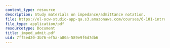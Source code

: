 ```yaml
---
content_type: resource
description: Study materials on impedance/admittance notation.
file: https://ol-ocw-studio-app-qa.s3.amazonaws.com/courses/6-101-introductory-analog-electronics-laboratory-spring-2007/7ff5ed203b76ef5aa80a589e9f6d7db6_imped_admit.pdf
file_type: application/pdf
resourcetype: Document
title: imped_admit.pdf
uid: 7ff5ed20-3b76-ef5a-a80a-589e9f6d7db6
---
```

